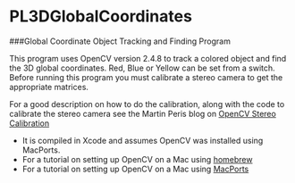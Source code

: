 PL3DGlobalCoordinates
=====================

###Global Coordinate Object Tracking and Finding Program

This program uses OpenCV version 2.4.8 to track a colored object and find the 
3D global coordinates. Red, Blue or Yellow can be set from a switch.  Before
running this program you must calibrate a stereo camera to get the appropriate matrices.

For a good description on how to do the calibration, along with the code to calibrate
the stereo camera see the Martin Peris blog on [OpenCV Stereo Calibration](http://blog.martinperis.com/2011/01/opencv-stereo-camera-calibration.html)

- It is compiled in Xcode and assumes OpenCV was installed using MacPorts.
- For a tutorial on setting up OpenCV on a Mac using [homebrew](https://gist.github.com/balazspete/6982565)
- For a tutorial on setting up OpenCV on a Mac using [MacPorts](https://gist.github.com/plehrer/9292365)
